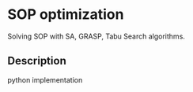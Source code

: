 # SOP optimization

Solving SOP with SA, GRASP, Tabu Search algorithms.

## Description
python implementation

